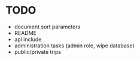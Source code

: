 # TODO

* document sort parameters
* README
* api include
* administration tasks (admin role, wipe database)
* public/private trips
